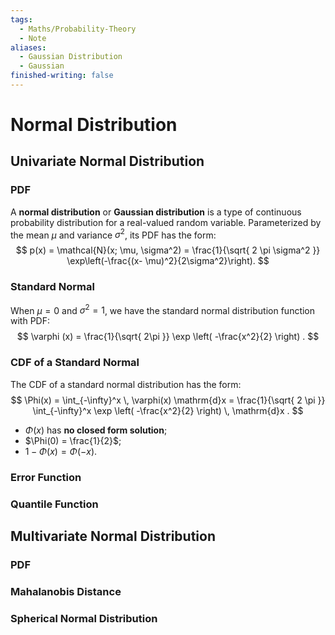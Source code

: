 ```yaml
---
tags:
  - Maths/Probability-Theory
  - Note
aliases:
  - Gaussian Distribution
  - Gaussian
finished-writing: false
---
```

# Normal Distribution

## Univariate Normal Distribution

### PDF

A **normal distribution** or **Gaussian distribution** is a type of continuous probability distribution for a real-valued random variable. Parameterized by the mean $\mu$ and variance $\sigma^2$, its PDF has the form:
$$
p(x) = \mathcal{N}(x; \mu, \sigma^2) = \frac{1}{\sqrt{ 2 \pi \sigma^2 }} \exp\left(-\frac{(x- \mu)^2}{2\sigma^2}\right).
$$
### Standard Normal

When $\mu = 0$ and $\sigma^2 = 1$, we have the standard normal distribution function with PDF:
$$
\varphi (x) = \frac{1}{\sqrt{ 2\pi }} \exp \left( -\frac{x^2}{2} \right) .
$$

### CDF of a Standard Normal

The CDF of a standard normal distribution has the form:
$$
\Phi(x) = \int_{-\infty}^x \, \varphi(x) \mathrm{d}x = \frac{1}{\sqrt{ 2 \pi }} \int_{-\infty}^x \exp \left( -\frac{x^2}{2} \right)  \, \mathrm{d}x .
$$
- $\Phi(x)$ has **no closed form solution**;
- $\Phi(0) = \frac{1}{2}$;
- $1 - \Phi(x) = \Phi(-x)$.

### Error Function

### Quantile Function

## Multivariate Normal Distribution

### PDF

### Mahalanobis Distance

### Spherical Normal Distribution

